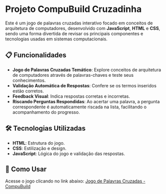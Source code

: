 # Projeto CompuBuild Cruzadinha

Este é um jogo de palavras cruzadas interativo focado em conceitos de arquitetura de computadores, desenvolvido com **JavaScript**, **HTML** e **CSS**, sendo uma forma divertida de revisar os principais componentes e tecnologias usadas em sistemas computacionais.

## 📋 Funcionalidades

- **Jogo de Palavras Cruzadas Temático**: Explore conceitos de arquitetura de computadores através de palavras-chaves e teste seus conhecimentos.
- **Validação Automática de Respostas**: Confere se os termos inseridos estão corretos.
- **Feedback Visual**: Indica respostas corretas e incorretas.
- **Riscando Perguntas Respondidas**: Ao acertar uma palavra, a pergunta correspondente é automaticamente riscada na lista, facilitando o acompanhamento do progresso.


## 🛠️ Tecnologias Utilizadas

- **HTML**: Estrutura do jogo.
- **CSS**: Estilização e design.
- **JavaScript**: Lógica do jogo e validação das respostas.

## 🚀 Como Usar

Acesse o jogo clicando no link abaixo:
[Jogo de Palavras Cruzadas - CompuBuild](https://silveriolaridev.github.io/cruzadinha/)



